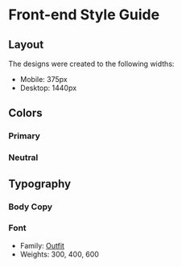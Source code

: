 # Front-end Style Guide

## Layout

The designs were created to the following widths:

- Mobile: 375px
- Desktop: 1440px

## Colors

### Primary

<!-- - Soft blue: hsl(215, 51%, 70%)
- Cyan: hsl(178, 100%, 50%) -->

### Neutral

<!-- - Very dark blue (main BG): hsl(217, 54%, 11%)
- Very dark blue (card BG): hsl(216, 50%, 16%)
- Very dark blue (line): hsl(215, 32%, 27%)
- White: hsl(0, 0%, 100%) -->

## Typography

### Body Copy

<!-- - Font size (paragraph): 18px -->

### Font

- Family: [Outfit](https://fonts.google.com/specimen/Outfit)
- Weights: 300, 400, 600
